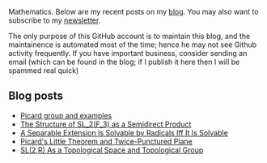 Mathematics. Below are my recent posts on my [blog](https://desvl.xyz). You may also want to subscribe to my [newsletter](https://desvl.substack.com/).

The only purpose of this GitHub account is to maintain this blog, and the maintainence is automated most of the time; hence he may not see Github activity frequently. If you have important business, consider sending an email (which can be found in the blog; if I publish it here then I will be spammed real quick)

## Blog posts
<!-- BLOG-POST-LIST:START -->
- [Picard group and examples](https://desvl.xyz/2024/12/19/picard-group/)
- [The Structure of SL_2&lpar;F_3&rpar; as a Semidirect Product](https://desvl.xyz/2023/11/11/sl2-f3/)
- [A Separable Extension Is Solvable by Radicals Iff It Is Solvable](https://desvl.xyz/2023/10/21/solvable-by-radical/)
- [Picard&#39;s Little Theorem and Twice-Punctured Plane](https://desvl.xyz/2023/09/18/picard-little/)
- [SL&lpar;2,R&rpar; As a Topological Space and Topological Group](https://desvl.xyz/2023/08/12/sl2-decomposition/)
<!-- BLOG-POST-LIST:END -->
